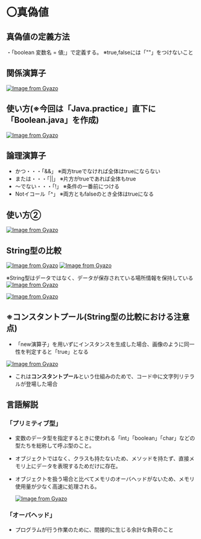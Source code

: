 # 〇真偽値

## 真偽値の定義方法
・「boolean 変数名 = 値;」で定義する。 ※true,falseには「""」をつけないこと

## 関係演算子
[![Image from Gyazo](https://i.gyazo.com/53e63e8f16fad9fd59d6108888cf0860.png)](https://gyazo.com/53e63e8f16fad9fd59d6108888cf0860)

## 使い方(※今回は「Java.practice」直下に「Boolean.java」を作成)
[![Image from Gyazo](https://i.gyazo.com/3c0f6519bbdd6a071c172d25cf9fba90.png)](https://gyazo.com/3c0f6519bbdd6a071c172d25cf9fba90)

## 論理演算子
- かつ・・・「&&」 ※両方trueでなければ全体はtrueにならない
- または・・・「||」 ※片方がtrueであれば全体もtrue
- ～でない・・・「!」 ※条件の一番前につける
- Notイコール「^」 ※両方ともfalseのとき全体はtrueになる

## 使い方②
[![Image from Gyazo](https://i.gyazo.com/dc2ce32b715569a98e4c47753766e755.png)](https://gyazo.com/dc2ce32b715569a98e4c47753766e755)

## String型の比較
[![Image from Gyazo](https://i.gyazo.com/3902cee9da1940d543ddf2eabb50519d.png)](https://gyazo.com/3902cee9da1940d543ddf2eabb50519d)
[![Image from Gyazo](https://i.gyazo.com/3981ddce28757218a025e30e479f1c8b.png)](https://gyazo.com/3981ddce28757218a025e30e479f1c8b)

※String型はデータではなく、データが保存されている場所情報を保持している
[![Image from Gyazo](https://i.gyazo.com/c8982ce3b4a0f7508a2b4f13c8a76a1a.png)](https://gyazo.com/c8982ce3b4a0f7508a2b4f13c8a76a1a)

[![Image from Gyazo](https://i.gyazo.com/893d6f3ad800e9e186b8d96be7950b62.png)](https://gyazo.com/893d6f3ad800e9e186b8d96be7950b62)

## ※コンスタントプール(String型の比較における注意点)
- 「new演算子」を用いずにインスタンスを生成した場合、画像のように同一性を判定すると「true」となる
  
[![Image from Gyazo](https://i.gyazo.com/09f3e3b07a023b3c869e4f12017228f9.png)](https://gyazo.com/09f3e3b07a023b3c869e4f12017228f9)

- これは**コンスタントプール**という仕組みのためで、コード中に文字列リテラルが登場した場合

## 言語解説
### 「プリミティブ型」
- 変数のデータ型を指定するときに使われる「int」「boolean」「char」などの型たちを総称して呼ぶ型のこと。
- オブジェクトではなく、クラスも持たないため、メソッドを持たず、直接メモリ上にデータを表現するためだけに存在。
- オブジェクトを扱う場合と比べてメモリのオーバヘッドがないため、メモリ使用量が少なく高速に処理される。

  [![Image from Gyazo](https://i.gyazo.com/40972a9b8eb007166b9738e94f82f0fc.png)](https://gyazo.com/40972a9b8eb007166b9738e94f82f0fc)

### 「オーバヘッド」
- プログラムが行う作業のために、間接的に生じる余計な負荷のこと

